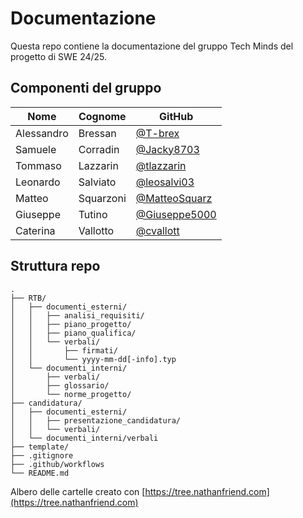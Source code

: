 # Documentazione
Questa repo contiene la documentazione del gruppo Tech Minds del progetto di SWE 24/25.
## Componenti del gruppo
| Nome       | Cognome   | GitHub                                           |
|------------|-----------|--------------------------------------------------|
| Alessandro | Bressan   | [@T-brex](https://github.com/T-Brex)             |
| Samuele    | Corradin  | [@Jacky8703](https://github.com/Jacky8703)       |
| Tommaso    | Lazzarin  | [@tlazzarin](https://github.com/tlazzarin)       |
| Leonardo   | Salviato  | [@leosalvi03](https://github.com/leosalvi03)     |
| Matteo     | Squarzoni | [@MatteoSquarz](https://github.com/MatteoSquarz) |
| Giuseppe   | Tutino    | [@Giuseppe5000](https://github.com/Giuseppe5000) |
| Caterina   | Vallotto  | [@cvallott](https://github.com/cvallott)          |


## Struttura repo
```
.
├── RTB/
│   ├── documenti_esterni/
│   │   ├── analisi_requisiti/
│   │   ├── piano_progetto/
│   │   ├── piano_qualifica/
│   │   └── verbali/
│   │       ├── firmati/
│   │       └── yyyy-mm-dd[-info].typ
│   └── documenti_interni/
│       ├── verbali/
│       ├── glossario/
│       └── norme_progetto/
├── candidatura/
│   ├── documenti_esterni/
│   │   ├── presentazione_candidatura/
│   │   └── verbali/
│   └── documenti_interni/verbali
├── template/
├── .gitignore
├── .github/workflows
└── README.md
```
Albero delle cartelle creato con [https://tree.nathanfriend.com](https://tree.nathanfriend.com)
